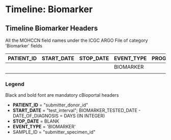 # Timeline: Biomarker

## Timeline Biomarker Headers

All the MOHCCN field names under the ICGC ARGO File of category 'Biomarker' fields

| PATIENT\_ID | START\_DATE | STOP\_DATE | EVENT\_TYPE | PROGRAM\_ID | SAMPLE\_ID | SUBMITTER\_PRIMARY\_DIAGNOSIS\_ID | SUBMITTER\_TREATMENT\_ID | SUBMITTER\_FOLLOW\_UP\_ID | TEST\_DATE | PSA\_LEVEL | CA125 | CEA | ER\_STATUS | ER\_PERCENT\_POSITIVE | PR\_STATUS | PR\_PERCENT\_POSITIVE | HER2\_IHC\_STATUS | HER2\_ISH\_STATUS | HPV\_IHC\_STATUS | HPV\_PCR\_STATUS | HPV\_STRAIN |
| ----------- | ----------- | ---------- | ----------- | ----------- | ---------- | --------------------------------- | ------------------------ | ------------------------- | ---------- | ---------- | ----- | --- | ---------- | --------------------- | ---------- | --------------------- | ----------------- | ----------------- | ---------------- | ---------------- | ----------- |
|             |             |            | BIOMARKER   |             |            |                                   |                          |                           |            |            |       |     |            |                       |            |                       |                   |                   |                  |                  |             |
|             |             |            |             |             |            |                                   |                          |                           |            |            |       |     |            |                       |            |                       |                   |                   |                  |                  |             |

### Legend

Black and bold font are mandatory cBioportal headers

* **PATIENT\_ID** = "submitter\_donor\_id"
* **START\_DATE** = "test\_interval"; BIOMARKER\_TESTED\_DATE - DATE\_OF\_DIAGNOSIS = DAYS (IN INTEGER)
* **STOP\_DATE** = BLANK
* **EVENT\_TYPE** = 'BIOMARKER'
* SAMPLE\_ID = "submitter\_specimen\_id"

